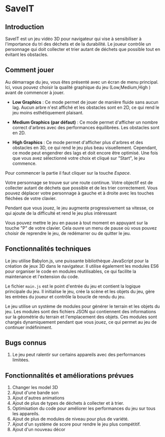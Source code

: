 
# SaveIT

## Introduction

SaveIT est un jeu vidéo 3D pour navigateur qui vise à sensibiliser à l'importance du tri des déchets et de la durabilité. Le joueur contrôle un personnage qui doit collecter et trier autant de déchets que possible tout en évitant les obstacles.

## Comment jouer

Au démarrage du jeu, vous êtes présenté avec un écran de menu principal. Ici, vous pouvez choisir la qualité graphique du jeu (Low,Medium,High   ) avant de commencer à jouer. 
- **Low Graphics** : Ce mode permet de jouer de manière fluide sans aucun lag. Aucun arbre n'est affiché et les obstacles sont en 2D, ce qui rend le jeu moins esthétiquement plaisant.

- **Medium Graphics (par défaut)** : Ce mode permet d'afficher un nombre correct d'arbres avec des performances équilibrées. Les obstacles sont en 2D.

- **High Graphics** : Ce mode permet d'afficher plus d'arbres et des obstacles en 3D, ce qui rend le jeu plus beau visuellement. Cependant, ce mode peut engendrer des lags et doit encore être optimisé.
Une fois que vous avez sélectionné votre choix et cliqué sur "Start", le jeu commence.

Pour commencer la partie il faut cliquer sur la touche *Espace*.

Votre personnage se trouve sur une route continue. Votre objectif est de collecter autant de déchets que possible et de les trier correctement. Vous pouvez déplacer votre personnage à gauche et à droite avec les touches fléchées de votre clavier.

Pendant que vous jouez, le jeu augmente progressivement sa vitesse, ce qui ajoute de la difficulté et rend le jeu plus intéressant

Vous pouvez mettre le jeu en pause à tout moment en appuyant sur la touche "P" de votre clavier. Cela ouvre un menu de pause où vous pouvez choisir de reprendre le jeu, de redémarrer ou de quitter le jeu.

## Fonctionnalités techniques

Le jeu utilise Babylon.js, une puissante bibliothèque JavaScript pour la création de jeux 3D dans le navigateur. Il utilise également les modules ES6 pour organiser le code en modules réutilisables, ce qui facilite la maintenance et l'extension du code.

Le fichier `main.js` est le point d'entrée du jeu et contient la logique principale du jeu. Il initialise le jeu, crée la scène et les objets du jeu, gère les entrées du joueur et contrôle la boucle de rendu du jeu.

Le jeu utilise un système de modules pour générer le terrain et les objets du jeu. Les modules sont des fichiers JSON qui contiennent des informations sur la géométrie du terrain et l'emplacement des objets. Ces modules sont chargés dynamiquement pendant que vous jouez, ce qui permet au jeu de continuer indéfiniment.

## Bugs connus

1.  Le jeu peut ralentir sur certains appareils avec des performances limitées.


## Fonctionnalités et améliorations prévues

1. Changer les model 3D
2. Ajout d'une bande son
3. Ajout d'autres animations
4.  Ajout de plus de types de déchets à collecter et à trier.
5.  Optimisation du code pour améliorer les performances du jeu sur tous les appareils.
6.  Ajout de plus de modules de niveau pour plus de variété.
7.  Ajout d'un système de score pour rendre le jeu plus compétitif.
8. Ajout d'un nouveau décor
